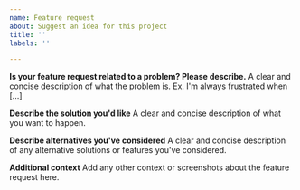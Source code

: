 ```yaml
---
name: Feature request
about: Suggest an idea for this project
title: ''
labels: ''

---
```


<!--

Feature requests or general requests for help should first go to our google group:
rspec@googlegroups.com. We use that as our primary location for higher level
RSpec discussions.

-->

**Is your feature request related to a problem? Please describe.**
A clear and concise description of what the problem is. Ex. I'm always frustrated when [...]

**Describe the solution you'd like**
A clear and concise description of what you want to happen.

**Describe alternatives you've considered**
A clear and concise description of any alternative solutions or features you've considered.

**Additional context**
Add any other context or screenshots about the feature request here.